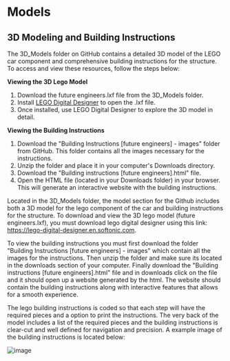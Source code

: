 Models
====

## **3D Modeling and Building Instructions**

The 3D_Models folder on GitHub contains a detailed 3D model of the LEGO car component and comprehensive building instructions for the structure. To access and view these resources, follow the steps below:

**Viewing the 3D Lego Model**
1. Download the future engineers.lxf file from the 3D_Models folder.
2. Install [LEGO Digital Designer](https://lego-digital-designer.en.softonic.com) to open the .lxf file.
3. Once installed, use LEGO Digital Designer to explore the 3D model in detail.

**Viewing the Building Instructions**
1. Download the "Building Instructions [future engineers] - images" folder from GitHub. This folder contains all the images necessary for the instructions.
2. Unzip the folder and place it in your computer's Downloads directory.
3. Download the "Building instructions [future engineers].html" file.
4. Open the HTML file (located in your Downloads folder) in your browser. This will generate an interactive website with the building instructions.





Located in the 3D_Models folder, the model section for the Github includes both a 3D model for the lego component of the car and building instructions for the structure. To download and view the 3D lego model (future engineers.lxf), you must download lego digital designer using this link: https://lego-digital-designer.en.softonic.com. 

To view the building instructions you must first download the folder "Building Instructions [future engineers] - images" which contain all the images for the instructions. Then unzip the folder and make sure its located in the downloads section of your computer. Finally download the "Building instructions [future engineers].html" file and in downloads click on the file and it should open up a website generated by the html. The website should contain the building instructions along with interactive features that allows for a smooth experience. 

The lego building instructions is coded so that each step will have the required pieces and a option to print the instructions. The very back of the model includes a list of the required pieces and the building instructions is clear-cut and well defined for navigation and precision. A example image of the building instructions is located below:

![image](https://github.com/user-attachments/assets/1e95580e-09df-48d0-af11-3490c31e4ff2)
